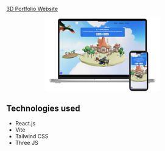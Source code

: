 [3D Portfolio Website](https://erickgcia.github.io/portfolio/)

<div align="center">
  <img src="https://github.com/erickgcia/portfolio/raw/main/src/assets/images/readme-mockup.png" alt="Portfolio mockup of the desktop version" width="60%">
</div>

## Technologies used

- React.js
- Vite
- Tailwind CSS
- Three JS
